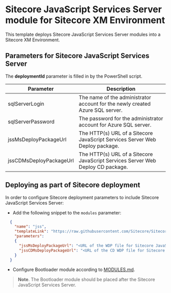 # Sitecore JavaScript Services Server module for Sitecore XM Environment

This template deploys Sitecore JavaScript Services Server modules into a Sitecore XM Environment.

## Parameters for Sitecore JavaScript Services Server

The **deploymentId**  parameter is filled in by the PowerShell script.

| Parameter                                 | Description
--------------------------------------------|------------------------------------------------
| sqlServerLogin                            | The name of the administrator account for the newly created Azure SQL server.
| sqlServerPassword                         | The password for the administrator account for Azure SQL server.
| jssMsDeployPackageUrl                     | The HTTP(s) URL of a Sitecore JavaScript Services Server Web Deploy package.
| jssCDMsDeployPackageUrl                   | The HTTP(s) URL of a Sitecore JavaScript Services Server Web Deploy CD package.

## Deploying as part of Sitecore deployment

In order to configure Sitecore deployment parameters to include Sitecore JavaScript Services Server:

* Add the following snippet to the `modules` parameter:
```JSON
  {
    "name": "jss",
    "templateLink": "https://raw.githubusercontent.com/Sitecore/Sitecore-Azure-Quickstart-Templates/master/JSS/xm/azuredeploy.json",
    "parameters":
    {
      "jssMsDeployPackageUrl": "<URL of the WDP file for Sitecore JavaScript Services Server *.scwdp>",
      "jssCDMsDeployPackageUrl": "<URL of the CD WDP file for Sitecore JavaScript Services Server *.scwdp>"
    }
  }
```

* Configure Bootloader module according to [MODULES.md](../../MODULES.md). 
> **Note**. The Bootloader module should be placed after the Sitecore JavaScript Services Server.